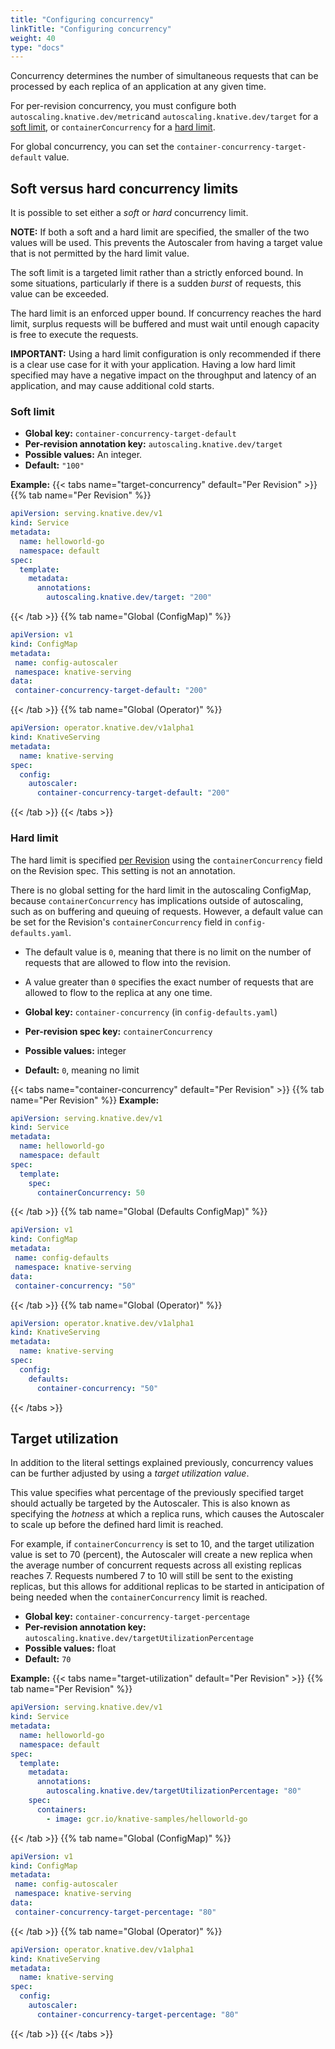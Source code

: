 ```yaml
---
title: "Configuring concurrency"
linkTitle: "Configuring concurrency"
weight: 40
type: "docs"
---
```


Concurrency determines the number of simultaneous requests that can be processed by each replica of an application at any given time.
<!-- this is where including files would be useful. We could create a concurrency global config module and insert it here, in the docs for metrics, and in the docs for targets. Showing the correct information each time instead of having it in one place with the per revision config jumbled in with it makes it easier to understand IMHO, and would mean users don't need to visit different pages or hunt for the same information for similar user stories @abrennan89.-->
For per-revision concurrency, you must configure both `autoscaling.knative.dev/metric`and `autoscaling.knative.dev/target` for a [soft limit](#soft-limit), or `containerConcurrency` for a [hard limit](#hard-limit).

For global concurrency, you can set the `container-concurrency-target-default` value.

## Soft versus hard concurrency limits

It is possible to set either a _soft_ or _hard_ concurrency limit.

**NOTE:** If both a soft and a hard limit are specified, the smaller of the two values will be used. This prevents the Autoscaler from having a target value that is not permitted by the hard limit value.

The soft limit is a targeted limit rather than a strictly enforced bound. In some situations, particularly if there is a sudden _burst_ of requests, this value can be exceeded.

The hard limit is an enforced upper bound.
If concurrency reaches the hard limit, surplus requests will be buffered and must wait until enough capacity is free to execute the requests.

**IMPORTANT:** Using a hard limit configuration is only recommended if there is a clear use case for it with your application. Having a low hard limit specified may have a negative impact on the throughput and latency of an application, and may cause additional cold starts.

### Soft limit

* **Global key:** `container-concurrency-target-default`
* **Per-revision annotation key:** `autoscaling.knative.dev/target`
* **Possible values:** An integer.
* **Default:** `"100"`

**Example:**
{{< tabs name="target-concurrency" default="Per Revision" >}}
{{% tab name="Per Revision" %}}
```yaml
apiVersion: serving.knative.dev/v1
kind: Service
metadata:
  name: helloworld-go
  namespace: default
spec:
  template:
    metadata:
      annotations:
        autoscaling.knative.dev/target: "200"
```
{{< /tab >}}
{{% tab name="Global (ConfigMap)" %}}
```yaml
apiVersion: v1
kind: ConfigMap
metadata:
 name: config-autoscaler
 namespace: knative-serving
data:
 container-concurrency-target-default: "200"
```
{{< /tab >}}
{{% tab name="Global (Operator)" %}}
```yaml
apiVersion: operator.knative.dev/v1alpha1
kind: KnativeServing
metadata:
  name: knative-serving
spec:
  config:
    autoscaler:
      container-concurrency-target-default: "200"
```
{{< /tab >}}
{{< /tabs >}}

### Hard limit

The hard limit is specified [per Revision](./autoscaling-concepts.md) using the `containerConcurrency` field on the Revision spec. This setting is not an annotation.

There is no global setting for the hard limit in the autoscaling ConfigMap, because `containerConcurrency` has implications outside of autoscaling, such as on buffering and queuing of requests. However, a default value can be set for the Revision's `containerConcurrency` field in `config-defaults.yaml`.

* The default value is `0`, meaning that there is no limit on the number of requests that are allowed to flow into the revision.
* A value greater than `0` specifies the exact number of requests that are allowed to flow to the replica at any one time.

* **Global key:** `container-concurrency` (in `config-defaults.yaml`)
* **Per-revision spec key:** `containerConcurrency`
* **Possible values:** integer
* **Default:** `0`, meaning no limit

{{< tabs name="container-concurrency" default="Per Revision" >}}
{{% tab name="Per Revision" %}}
**Example:**
```yaml
apiVersion: serving.knative.dev/v1
kind: Service
metadata:
  name: helloworld-go
  namespace: default
spec:
  template:
    spec:
      containerConcurrency: 50
```
{{< /tab >}}
{{% tab name="Global (Defaults ConfigMap)" %}}
```yaml
apiVersion: v1
kind: ConfigMap
metadata:
 name: config-defaults
 namespace: knative-serving
data:
 container-concurrency: "50"
```
{{< /tab >}}
{{% tab name="Global (Operator)" %}}
```yaml
apiVersion: operator.knative.dev/v1alpha1
kind: KnativeServing
metadata:
  name: knative-serving
spec:
  config:
    defaults:
      container-concurrency: "50"
```
{{< /tabs >}}

## Target utilization

In addition to the literal settings explained previously, concurrency values can be further adjusted by using a _target utilization value_.

This value specifies what percentage of the previously specified target should actually be targeted by the Autoscaler.
This is also known as specifying the _hotness_ at which a replica runs, which causes the Autoscaler to scale up before the defined hard limit is reached.

For example, if `containerConcurrency` is set to 10, and the target utilization value is set to 70 (percent), the Autoscaler will create a new replica when the average number of concurrent requests across all existing replicas reaches 7.
Requests numbered 7 to 10 will still be sent to the existing replicas, but this allows for additional replicas to be started in anticipation of being needed when the `containerConcurrency` limit is reached.

* **Global key:** `container-concurrency-target-percentage`
* **Per-revision annotation key:** `autoscaling.knative.dev/targetUtilizationPercentage`
* **Possible values:** float
* **Default:** `70`

**Example:**
{{< tabs name="target-utilization" default="Per Revision" >}}
{{% tab name="Per Revision" %}}
```yaml
apiVersion: serving.knative.dev/v1
kind: Service
metadata:
  name: helloworld-go
  namespace: default
spec:
  template:
    metadata:
      annotations:
        autoscaling.knative.dev/targetUtilizationPercentage: "80"
    spec:
      containers:
        - image: gcr.io/knative-samples/helloworld-go
```
{{< /tab >}}
{{% tab name="Global (ConfigMap)" %}}
```yaml
apiVersion: v1
kind: ConfigMap
metadata:
 name: config-autoscaler
 namespace: knative-serving
data:
 container-concurrency-target-percentage: "80"
```
{{< /tab >}}
{{% tab name="Global (Operator)" %}}
```yaml
apiVersion: operator.knative.dev/v1alpha1
kind: KnativeServing
metadata:
  name: knative-serving
spec:
  config:
    autoscaler:
      container-concurrency-target-percentage: "80"
```
{{< /tab >}}
{{< /tabs >}}
